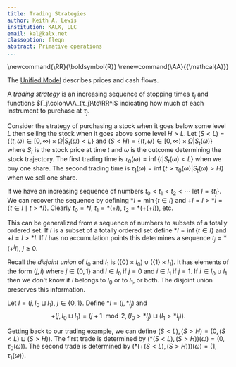 ```yaml
---
title: Trading Strategies
author: Keith A. Lewis
institution: KALX, LLC
email: kal@kalx.net
classoption: fleqn
abstract: Primative operations
...
```


\newcommand{\RR}{\boldsymbol{R}}
\renewcommand{\AA}{{\mathcal{A}}}

The [Unified Model](um0.html) describes prices and cash flows.

A _trading strategy_ is an increasing sequence of stopping times $τ_j$
and functions $Γ_j\colon\AA_{τ_j}\to\RR^I$ indicating how much of
each instrument to purchase at $τ_j$.

Consider the strategy of purchasing a stock when it goes below some level $L$
then selling the stock when it goes above some level $H > L$.
Let $(S < L) = \{(t,ω)\in [0,\infty)\times Ω| S_t(ω) < L\}$ and
$(S < H) = \{(t,ω)\in [0,\infty)\times Ω| S_t(ω)\}$ where $S_t$ is the stock price at
time $t$ and $ω$ is the outcome determining the stock trajectory.
The first trading time is $τ_0(ω) = \inf\{t|S_t(ω) < L\}$ when we
buy one share.
The second trading time is $τ_1(ω) = \inf\{t > τ_0(ω)|S_t(ω) > H\}$
when we sell one share.

If we have an increasing sequence of numbers $t_0 < t_1 < t_2 < \cdots$ let $I = \{t_j\}$.
We can recover the sequence by defining $*I = \min\{t\in I\}$ and
$+I = I>*I = \{t\in I\mid t > *I\}$. Clearly $t_0 = *I$, $t_1 = *(+I)$,
$t_2 = *(+(+I))$, etc.

This can be generalized from a sequence of numbers to 
subsets of a totally ordered set. If $I$ is a subset of a totally ordered
set define $*I = \inf\{t\in I\}$ and $+I = I > *I$. If $I$ has no
accumulation points this determines a sequence $t_j = *(+^jI)$, $j\ge0$.

Recall the _disjoint union_ of $I_0$ and $I_1$ is
$(\{0\}\times I_0)\cup(\{1\}\times I_1)$. It has elements of the
form $(j,i)$ where $j\in\{0,1\}$ and $i\in I_0$ if $j = 0$ and
$i\in I_1$ if $j = 1$. If $i\in I_0\cup I_1$ then we don't know
if $i$ belongs to $I_0$ or to $I_1$, or both.
The disjoint union preserves this information.

Let $I = (j, I_0\sqcup I_1)$, $j\in\{0,1\}$. Define $*I = (j, *I_j)$
and 
$$
	+(j, I_0\sqcup I_1) = (j + 1\mod 2, (I_0 > *I_j)\sqcup (I_1 > *I_j)).
$$

Getting back to our trading example, we can define ${(S < L), (S > H)
= (0, (S < L)\sqcup(S > H))}$.
The first trade is determined by $(*(S < L), (S > H))(ω) = (0, τ_0(ω))$.
The second trade is determined by $(*(+(S < L), (S > H)))(ω) = (1, τ_1(ω))$.
